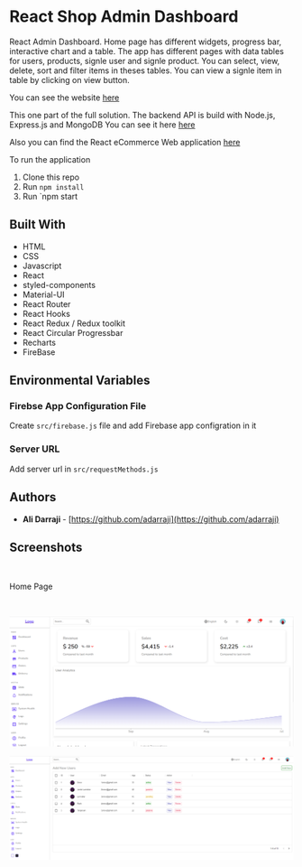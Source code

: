 # React Shop Admin Dashboard

React Admin Dashboard. Home page has different widgets, progress bar, interactive chart and a table. The app has different pages with data tables for users, products, signle user and signle product. You can select, view, delete, sort and filter items in theses tables. You can view a signle item in table by clicking on view button.

You can see the website [here](https://react-shop-admin2.herokuapp.com/)

This one part of the full solution.  The backend API is build with Node.js, Express.js and MongoDB You can see it here [here](https://github.com/adarraji/node-shop-api)

Also you can find the React eCommerce Web application [here](https://react-shop3.netlify.app/)

To run the application

1. Clone this repo
2. Run `npm install`
3. Run `npm start


## Built With

* HTML
* CSS
* Javascript
* React
* styled-components
* Material-UI
* React Router
* React Hooks
* React Redux / Redux toolkit
* React Circular Progressbar
* Recharts
* FireBase

## Environmental Variables

### Firebse App Configuration File

Create `src/firebase.js` file and add Firebase app configration in it

### Server URL

Add server url in  `src/requestMethods.js`


## Authors

- **Ali Darraji** - [https://github.com/adarraji](https://github.com/adarraji)


## Screenshots
<br />

Home Page

<br />

![Image 1](./images/image-01.png)
<br />

![Image 2](./images/image-02.png)

<br />
<br />

<br />

